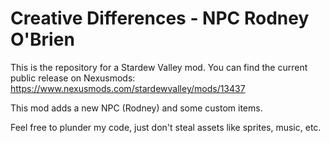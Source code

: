 # Creative Differences - NPC Rodney O'Brien

This is the repository for a Stardew Valley mod. You can find the current public release on Nexusmods: https://www.nexusmods.com/stardewvalley/mods/13437

This mod adds a new NPC (Rodney) and some custom items. 

Feel free to plunder my code, just don't steal assets like sprites, music, etc.
